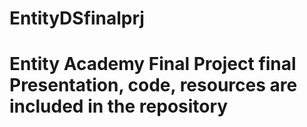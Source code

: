 # EntityDSfinalprj
# Entity Academy Final Project final Presentation, code, resources are included in the repository
